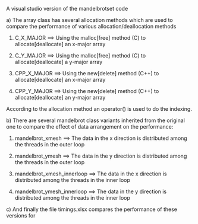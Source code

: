 A visual studio version of the mandelbrotset code

a) The array class has several allocation methods which are used to compare the performance of various allocation/deallocation methods

1) C_X_MAJOR ==> Using the malloc[free] method (C) to allocate[deallocate] an x-major array

2) C_Y_MAJOR ==> Using the malloc[free] method (C) to allocate[deallocate] a y-major array

3) CPP_X_MAJOR ==> Using the new[delete] method (C++) to allocate[deallocate] an x-major array

4) CPP_Y_MAJOR ==> Using the new[delete] method (C++) to allocate[deallocate] an y-major array

According to the allocation method an operator() is used to do the indexing. 



b) There are several mandelbrot class variants inherited from the original one to compare the effect of data arrangement on the performance:

1) mandelbrot_xmesh ==> The data in the x direction is distributed among the threads in the outer loop

2) mandelbrot_ymesh ==> The data in the y direction is distributed among the threads in the outer loop

3) mandelbrot_xmesh_innerloop ==> The data in the x direction is distributed among the threads in the inner loop

4) mandelbrot_ymesh_innerloop ==> The data in the y direction is distributed among the threads in the inner loop

c) And finally the file timings.xlsx compares the performance of these versions for 
